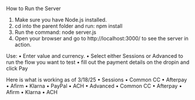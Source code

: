 How to Run the Server
1. Make sure you have Node.js installed.
2. cd into the parent folder and run: npm install
3. Run the command: node server.js
4. Open your browser and go to http://localhost:3000/ to see the server in action.


Use:
• Enter value and currency.
• Select either Sessions or Advanced to run the flow you want to test
• fill out the payment details on the dropin and click Pay


Here is what is working as of 3/18/25
• Sessions
  • Common CC
  • Afterpay
  • Afirm
  • Klarna
  • PayPal
  • ACH
• Advanced
  • Common CC
  • Afterpay
  • Afirm
  • Klarna
  • ACH